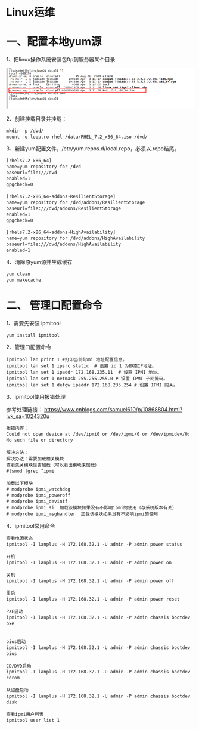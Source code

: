 # Linux运维

# 一、配置本地yum源

 1、把linux操作系统安装包ftp到服务器某个目录

![](./doc/00.png)

2、创建挂载目录并挂载：

```shell
mkdir -p /dvd/
mount -o loop,ro rhel-/data/RHEL_7.2_x86_64.iso /dvd/
```

3、新建yum配置文件，/etc/yum.repos.d/local.repo，必须以.repo结尾。

```shell
[rhels7.2-x86_64]
name=yum repository for /dvd
baseurl=file:///dvd
enabled=1
gpgcheck=0
 
[rhels7.2-x86_64-addons-ResilientStorage]
name=yum repository for /dvd/addons/ResilientStorage
baseurl=file:///dvd/addons/ResilientStorage
enabled=1
gpgcheck=0
 
[rhels7.2-x86_64-addons-HighAvailability]
name=yum repository for /dvd/addons/HighAvailability
baseurl=file:///dvd/addons/HighAvailability
enabled=1
```

4、清除原yum源并生成缓存

```shell
yum clean 
yum makecache
```

# 二、 管理口配置命令

1、需要先安装 ipmitool 

```shell
yum install ipmitool
```

2、管理口配置命令

```shell
ipmitool lan print 1 #打印当前ipmi 地址配置信息。
ipmitool lan set 1 ipsrc static  # 设置 id 1 为静态IP地址。
ipmitool lan set 1 ipaddr 172.168.235.11  # 设置 IPMI 地址。
ipmitool lan set 1 netmask 255.255.255.0 # 设置 IPMI 子网掩码。
ipmitool lan set 1 defgw ipaddr 172.168.235.254 # 设置 IPMI 网关。
```

3、ipmitool使用报错处理

参考处理链接： https://www.cnblogs.com/samuel610/p/10868804.html?ivk_sa=1024320u  

```shell
报错内容：
Could not open device at /dev/ipmi0 or /dev/ipmi/0 or /dev/ipmidev/0: No such file or directory

解决方法：
解决办法：需要加载相关模块
查看先关模块是否加载（可以看出模块未加载）
#lsmod |grep ^ipmi

加载以下模块
# modprobe ipmi_watchdog
# modprobe ipmi_poweroff
# modprobe ipmi_devintf
# modprobe ipmi_si  加载该模块如果没有不影响ipmi的使用（与系统版本有关）
# modprobe ipmi_msghandler  加载该模块如果没有不影响ipmi的使用
```

4、ipmitool常用命令

```shell
查看电源状态
ipmitool -I lanplus -H 172.168.32.1 -U admin -P admin power status

开机
ipmitool -I lanplus -H 172.168.32.1 -U admin -P admin power on

关机
ipmitool -I lanplus -H 172.168.32.1 -U admin -P admin power off

重启
ipmitool -I lanplus -H 172.168.32.1 -U admin -P admin power reset

PXE启动
ipmitool -I lanplus -H 172.168.32.1 -U admin -P admin chassis bootdev pxe


bios启动
ipmitool -I lanplus -H 172.168.32.1 -U admin -P admin chassis bootdev bios

CD/DVD启动
ipmitool -I lanplus -H 172.168.32.1 -U admin -P admin chassis bootdev cdrom

从磁盘启动
ipmitool -I lanplus -H 172.168.32.1 -U admin -P admin chassis bootdev disk

查看ipmi用户列表
ipmitool user list 1
```

